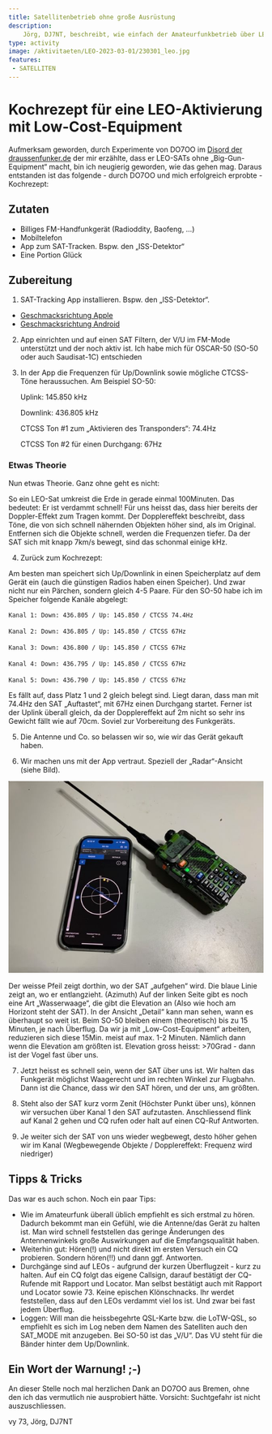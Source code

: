 ```yaml
---
title: Satellitenbetrieb ohne große Ausrüstung
description: 
    Jörg, DJ7NT, beschreibt, wie einfach der Amateurfunkbetrieb über LEO (Low Earth Orbit) Satelliten mit einem einfachen Handfunkgerät sein kann.
type: activity
image: /aktivitaeten/LEO-2023-03-01/230301_leo.jpg
features:
 - SATELLITEN
---
```


# Kochrezept für eine LEO-Aktivierung mit Low-Cost-Equipment

Aufmerksam geworden, durch Experimente von DO7OO im [Disord der draussenfunker.de](https://discord.gg/B6BkdcTQ87) der mir erzählte, dass er LEO-SATs ohne „Big-Gun-Equipment“ macht, bin ich neugierig geworden, wie das gehen mag. Daraus entstanden ist das folgende - durch DO7OO und mich erfolgreich erprobte - Kochrezept:


## Zutaten
- Billiges FM-Handfunkgerät (Radioddity, Baofeng, …)
- Mobiltelefon
- App zum SAT-Tracken. Bspw. den „ISS-Detektor“
- Eine Portion Glück

## Zubereitung

1. SAT-Tracking App installieren. Bspw. den „ISS-Detektor“. 
- [Geschmacksrichtung Apple](https://apps.apple.com/de/app/iss-detector/id1198597805)
- [Geschmacksrichtung Android](https://play.google.com/store/apps/details?id=com.runar.issdetector&hl=de&gl=US)

2. App einrichten und auf einen SAT Filtern, der V/U im FM-Mode unterstützt und der noch aktiv ist. Ich habe mich für OSCAR-50 (SO-50 oder auch Saudisat-1C) entschieden

3. In der App die Frequenzen für Up/Downlink sowie mögliche CTCSS-Töne heraussuchen. Am Beispiel SO-50:

    Uplink: 145.850 kHz
    
    Downlink: 436.805 kHz
    
    CTCSS Ton #1 zum „Aktivieren des Transponders“: 74.4Hz
    
    CTCSS Ton #2 für einen Durchgang: 67Hz

### Etwas Theorie

Nun etwas Theorie. Ganz ohne geht es nicht:

So ein LEO-Sat umkreist die Erde in gerade einmal 100Minuten. Das bedeutet: Er ist verdammt schnell!
Für uns heisst das, dass hier bereits der Doppler-Effekt zum Tragen kommt. Der Dopplereffekt beschreibt, dass Töne, die von sich schnell nähernden Objekten höher sind, als im Original. Entfernen sich die Objekte schnell, werden die Frequenzen tiefer. Da der SAT sich mit knapp 7km/s bewegt, sind das schonmal einige kHz.


4. Zurück zum Kochrezept:

Am besten man speichert sich Up/Downlink in einen Speicherplatz auf dem Gerät ein (auch die günstigen Radios haben einen Speicher).
Und zwar nicht nur ein Pärchen, sondern gleich 4-5 Paare. Für den SO-50 habe ich im Speicher folgende Kanäle abgelegt:

    Kanal 1: Down: 436.805 / Up: 145.850 / CTCSS 74.4Hz
    
    Kanal 2: Down: 436.805 / Up: 145.850 / CTCSS 67Hz
    
    Kanal 3: Down: 436.800 / Up: 145.850 / CTCSS 67Hz
    
    Kanal 4: Down: 436.795 / Up: 145.850 / CTCSS 67Hz
   
    Kanal 5: Down: 436.790 / Up: 145.850 / CTCSS 67Hz


Es fällt auf, dass Platz 1 und 2 gleich belegt sind. Liegt daran, dass man mit 74.4Hz den SAT „Auftastet“, mit 67Hz einen Durchgang startet.
Ferner ist der Uplink überall gleich, da der Dopplereffekt auf 2m nicht so sehr ins Gewicht fällt wie auf 70cm.
Soviel zur Vorbereitung des Funkgeräts.

5. Die Antenne und Co. so belassen wir so, wie wir das Gerät gekauft haben.

6. Wir machen uns mit der App vertraut. Speziell der „Radar“-Ansicht (siehe Bild).

![Minimalsetup für den Satellitenfunk](/aktivitaeten/LEO-2023-03-01/230301_leo_full.jpg)

Der weisse Pfeil zeigt dorthin, wo der SAT „aufgehen“ wird. Die blaue Linie zeigt an, wo er entlangzieht. (Azimuth)
Auf der linken Seite gibt es noch eine Art „Wasserwaage“, die gibt die Elevation an (Also wie hoch am Horizont steht der SAT).
In der Ansicht „Detail“ kann man sehen, wann es überhaupt so weit ist. Beim SO-50 bleiben einem (theoretisch) bis zu 15 Minuten, je nach Überflug.
Da wir ja mit „Low-Cost-Equipment“ arbeiten, reduzieren sich diese 15Min. meist auf max. 1-2 Minuten. Nämlich dann wenn die Elevation am größten ist.
Elevation gross heisst: >70Grad - dann ist der Vogel fast über uns.

7. Jetzt heisst es schnell sein, wenn der SAT über uns ist. Wir halten das Funkgerät möglichst Waagerecht und im rechten Winkel zur Flugbahn. Dann ist die Chance, dass wir den SAT hören, und der uns, am größten.

8. Steht also der SAT kurz vorm Zenit (Höchster Punkt über uns), können wir versuchen über Kanal 1 den SAT aufzutasten. Anschliessend flink auf Kanal 2 gehen und CQ rufen oder halt auf einen CQ-Ruf Antworten.

9. Je weiter sich der SAT von uns wieder wegbewegt, desto höher gehen wir im Kanal (Wegbewegende Objekte / Dopplereffekt: Frequenz wird niedriger)

## Tipps & Tricks
Das war es auch schon. Noch ein paar Tips:

- Wie im Amateurfunk überall üblich empfiehlt es sich erstmal zu hören. Dadurch bekommt man ein Gefühl, wie die Antenne/das Gerät zu halten ist. Man wird schnell feststellen das geringe Änderungen des Antennenwinkels große Auswirkungen auf die Empfangsqualität haben.
- Weiterhin gut: Hören(!) und nicht direkt im ersten Versuch ein CQ probieren. Sondern hören(!!) und dann ggf. Antworten.
- Durchgänge sind auf LEOs - aufgrund der kurzen Überflugzeit - kurz zu halten. Auf ein CQ folgt das eigene Callsign, darauf bestätigt der CQ-Rufende mit Rapport und Locator. Man selbst bestätigt auch mit Rapport und Locator sowie 73. Keine epischen Klönschnacks. Ihr werdet feststellen, dass auf den LEOs verdammt viel los ist. Und zwar bei fast jedem Überflug.
- Loggen: Will man die heissbegehrte QSL-Karte bzw. die LoTW-QSL, so empfiehlt es sich im Log neben dem Namen des Satelliten auch den SAT_MODE mit anzugeben. Bei SO-50 ist das „V/U“. Das VU steht für die Bänder hinter dem Up/Downlink.

## Ein Wort der Warnung! ;-)
An dieser Stelle noch mal herzlichen Dank an DO7OO aus Bremen, ohne den ich das vermutlich nie ausprobiert hätte.
Vorsicht: Suchtgefahr ist nicht auszuschliessen.

vy 73, Jörg, DJ7NT
